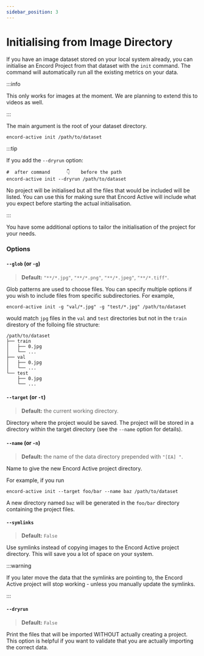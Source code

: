 ```yaml
---
sidebar_position: 3
---
```


# Initialising from Image Directory

If you have an image dataset stored on your local system already, you can initialise an Encord Project from that dataset with the `init` command.
The command will automatically run all the existing metrics on your data.

:::info

This only works for images at the moment. We are planning to extend this to videos as well.

:::

The main argument is the root of your dataset directory.

```shell
encord-active init /path/to/dataset
```

:::tip

If you add the `--dryrun` option:

```shell
#  after command      👇    before the path
encord-active init --dryrun /path/to/dataset
```

No project will be initialised but all the files that would be included will be listed.
You can use this for making sure that Encord Active will include what you expect before starting the actual initialisation.

:::

You have some additional options to tailor the initialisation of the project for your needs.

### Options

#### `--glob` (or `-g`)

> **Default:** `"**/*.jpg"`, `"**/*.png"`, `"**/*.jpeg"`, `"**/*.tiff"`.

Glob patterns are used to choose files.
You can specify multiple options if you wish to include files from specific subdirectories.
For example,

```shell
encord-active init -g "val/*.jpg" -g "test/*.jpg" /path/to/dataset
```

would match `jpg` files in the `val` and `test` directories but not in the `train` direstory of the folloing file structure:

```
/path/to/dataset
├── train
│   ├── 0.jpg
│   └── ...
├── val
│   ├── 0.jpg
│   └── ...
└── test
    ├── 0.jpg
    └── ...
```

#### `--target` (or `-t`)

> **Default:** the current working directory.

Directory where the project would be saved.
The project will be stored in a directory within the target directory (see the `--name` option for details).

#### `--name` (or `-n`)

> **Default:** the name of the data directory prepended with `"[EA] "`.

Name to give the new Encord Active project directory.

For example, if you run

```
encord-active init --target foo/bar --name baz /path/to/dataset
```

A new directory named `baz` will be generated in the `foo/bar` directory containing the project files.

#### `--symlinks`

> **Default:** `False`

Use symlinks instead of copying images to the Encord Active project directory.
This will save you a lot of space on your system.

:::warning

If you later move the data that the symlinks are pointing to, the Encord Active project will stop working - unless you manually update the symlinks.

:::

#### `--dryrun`

> **Default:** `False`

Print the files that will be imported WITHOUT actually creating a project.
This option is helpful if you want to validate that you are actually importing the correct data.
